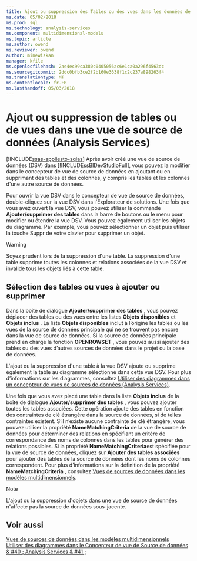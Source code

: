 ```yaml
---
title: Ajout ou suppression des Tables ou des vues dans les données de Source de vue (Analysis Services) | Documents Microsoft
ms.date: 05/02/2018
ms.prod: sql
ms.technology: analysis-services
ms.component: multidimensional-models
ms.topic: article
ms.author: owend
ms.reviewer: owend
author: minewiskan
manager: kfile
ms.openlocfilehash: 2ae4ec99ca380c0405056ac6e1ca0a296f4563dc
ms.sourcegitcommit: 2ddc0bfb3ce2f2b160e3638f1c2c237a898263f4
ms.translationtype: MT
ms.contentlocale: fr-FR
ms.lasthandoff: 05/03/2018
---
```

# <a name="adding-or-removing-tables-or-views-in-a-data-source-view-analysis-services"></a>Ajout ou suppression de tables ou de vues dans une vue de source de données (Analysis Services)
[!INCLUDE[ssas-appliesto-sqlas](../../includes/ssas-appliesto-sqlas.md)]
  Après avoir créé une vue de source de données (DSV) dans [!INCLUDE[ssBIDevStudioFull](../../includes/ssbidevstudiofull-md.md)], vous pouvez la modifier dans le concepteur de vue de source de données en ajoutant ou en supprimant des tables et des colonnes, y compris les tables et les colonnes d'une autre source de données.  
  
 Pour ouvrir la vue DSV dans le concepteur de vue de source de données, double-cliquez sur la vue DSV dans l'Explorateur de solutions. Une fois que vous avez ouvert la vue DSV, vous pouvez utiliser la commande **Ajouter/supprimer des tables** dans la barre de boutons ou le menu pour modifier ou étendre la vue DSV. Vous pouvez également utiliser les objets du diagramme. Par exemple, vous pouvez sélectionner un objet puis utiliser la touche Suppr de votre clavier pour supprimer un objet.  
  
> [!WARNING]  
>  Soyez prudent lors de la suppression d'une table. La suppression d'une table supprime toutes les colonnes et relations associées de la vue DSV et invalide tous les objets liés à cette table.  
  
## <a name="selecting-tables-or-views-to-add-or-remove"></a>Sélection des tables ou vues à ajouter ou supprimer  
 Dans la boîte de dialogue **Ajouter/supprimer des tables** , vous pouvez déplacer des tables ou des vues entre les listes **Objets disponibles** et **Objets inclus** . La liste **Objets disponibles** inclut à l’origine les tables ou les vues de la source de données principale qui ne se trouvent pas encore dans la vue de source de données. Si la source de données principale prend en charge la fonction **OPENROWSET** , vous pouvez aussi ajouter des tables ou des vues d’autres sources de données dans le projet ou la base de données.  
  
 L'ajout ou la suppression d'une table à la vue DSV ajoute ou supprime également la table au diagramme sélectionné dans cette vue DSV. Pour plus d’informations sur les diagrammes, consultez [Utiliser des diagrammes dans un concepteur de vues de sources de données &#40;Analysis Services&#41;](../../analysis-services/multidimensional-models/work-with-diagrams-in-data-source-view-designer-analysis-services.md).  
  
 Une fois que vous avez placé une table dans la liste **Objets inclus** de la boîte de dialogue **Ajouter/supprimer des tables** , vous pouvez ajouter toutes les tables associées. Cette opération ajoute des tables en fonction des contraintes de clé étrangère dans la source de données, si de telles contraintes existent. S’il n’existe aucune contrainte de clé étrangère, vous pouvez utiliser la propriété **NameMatchingCriteria** de la vue de source de données pour déterminer des relations en spécifiant un critère de correspondance des noms de colonnes dans les tables pour générer des relations possibles. Si la propriété **NameMatchingCriteria**est spécifiée pour la vue de source de données, cliquez sur **Ajouter des tables associées** pour ajouter des tables de la source de données dont les noms de colonnes correspondent. Pour plus d’informations sur la définition de la propriété **NameMatchingCriteria** , consultez [Vues de sources de données dans les modèles multidimensionnels](../../analysis-services/multidimensional-models/data-source-views-in-multidimensional-models.md).  
  
> [!NOTE]  
>  L'ajout ou la suppression d'objets dans une vue de source de données n'affecte pas la source de données sous-jacente.  
  
## <a name="see-also"></a>Voir aussi  
 [Vues de sources de données dans les modèles multidimensionnels](../../analysis-services/multidimensional-models/data-source-views-in-multidimensional-models.md)   
 [Utiliser des diagrammes dans le Concepteur de vue de Source de données & #40 ; Analysis Services & #41 ;](../../analysis-services/multidimensional-models/work-with-diagrams-in-data-source-view-designer-analysis-services.md)  
  
  
